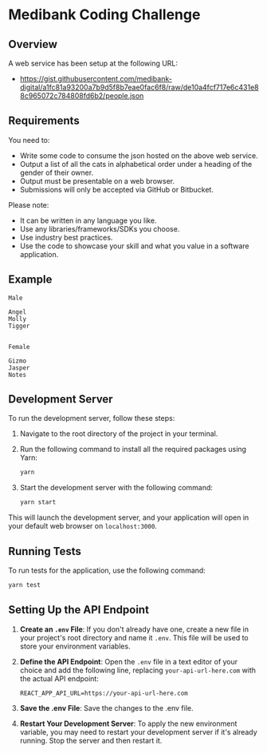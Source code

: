 # Medibank Coding Challenge

## Overview

A web service has been setup at the following URL:

- https://gist.githubusercontent.com/medibank-digital/a1fc81a93200a7b9d5f8b7eae0fac6f8/raw/de10a4fcf717e6c431e88c965072c784808fd6b2/people.json

## Requirements

You need to:

- Write some code to consume the json hosted on the above web service.
- Output a list of all the cats in alphabetical order under a heading of the gender of their owner.
- Output must be presentable on a web browser.
- Submissions will only be accepted via GitHub or Bitbucket.

Please note:

- It can be written in any language you like.
- Use any libraries/frameworks/SDKs you choose.
- Use industry best practices.
- Use the code to showcase your skill and what you value in a software application.

## Example

```
Male

Angel
Molly
Tigger


Female

Gizmo
Jasper
Notes

```

## Development Server

To run the development server, follow these steps:

1. Navigate to the root directory of the project in your terminal.

2. Run the following command to install all the required packages using Yarn:

   ```bash
   yarn
   ```

3. Start the development server with the following command:

   ```bash
   yarn start
   ```

This will launch the development server, and your application will open in your default web browser on `localhost:3000`.

## Running Tests

To run tests for the application, use the following command:

```bash
yarn test
```

## Setting Up the API Endpoint

1. **Create an `.env` File**: If you don't already have one, create a new file in your project's root directory and name it `.env`. This file will be used to store your environment variables.

2. **Define the API Endpoint**: Open the `.env` file in a text editor of your choice and add the following line, replacing `your-api-url-here.com` with the actual API endpoint:

   ```plaintext
   REACT_APP_API_URL=https://your-api-url-here.com
   ```

3. **Save the .env File**: Save the changes to the .env file.

4. **Restart Your Development Server**: To apply the new environment variable, you may need to restart your development server if it's already running. Stop the server and then restart it.

